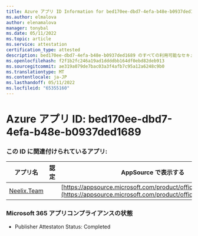 ```yaml
---
title: Azure アプリ ID Information for bed170ee-dbd7-4efa-b48e-b0937ded1689
ms.author: elmalova
author: elenamalova
manager: tonybal
ms.date: 05/11/2022
ms.topic: article
ms.service: attestation
certification_type: attested
description: bed170ee-dbd7-4efa-b48e-b0937ded1689 のすべての利用可能なセキュリティとコンプライアンス情報。
ms.openlocfilehash: f2f1b2fc246a19ad1ddddbb164df0ebd82deb913
ms.sourcegitcommit: ae319a079de7bac03a3f4afb7c95a12a6248c9b0
ms.translationtype: MT
ms.contentlocale: ja-JP
ms.lasthandoff: 05/11/2022
ms.locfileid: "65355160"
---
```

# <a name="azure-app-id-bed170ee-dbd7-4efa-b48e-b0937ded1689"></a>Azure アプリ ID: bed170ee-dbd7-4efa-b48e-b0937ded1689


### <a name="apps-associated-with-this-id"></a>この ID に関連付けられているアプリ:
| **アプリ名** | **認定** | **AppSource で表示する** |
|--------------|---------------|-----------------------|
| [Neelix.Team](../forward/WA200003047.md) |  | [https://appsource.microsoft.com/product/office/WA200003047](https://appsource.microsoft.com/product/office/WA200003047) |

### <a name="microsoft-365-app-compliance-status"></a>Microsoft 365 アプリコンプライアンスの状態
- Publisher Attestaton Status: Completed

